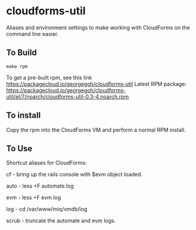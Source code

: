 # cloudforms-util

Aliases and environment settings to make working with CloudForms on the command line easier.

## To Build

    make rpm

To get a pre-built rpm, see this link https://packagecloud.io/georgegoh/cloudforms-util
Latest RPM package: https://packagecloud.io/georgegoh/cloudforms-util/el/7/noarch/cloudforms-util-0.3-4.noarch.rpm

## To install

Copy the rpm into the CloudForms VM and perform a normal RPM install.

## To Use

Shortcut aliases for CloudForms:

   cf    - bring up the rails console with $evm object loaded.
   
   auto  - less +F automate.log
   
   evm   - less +F evm.log
   
   log   - cd /var/www/miq/vmdb/log
   
   scrub - truncate the automate and evm logs.
